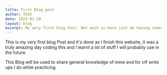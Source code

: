 ```yaml
---
title: First Blog post
author: TD3V
date: 2023-01-29
layout: blog
excerpt: My very first blog Post. Not much in here just me having something on the website.
---
```


This is my very first blog Post and it's done as I finish this website, it was a truly amazing day coding this and I learnt a lot of stuff I will probably use in the future.

This Blog will be used to share general knowledge of mine and for ctf write ups I do while practicing.